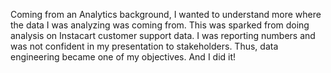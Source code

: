 Coming from an Analytics background, I wanted to understand more where the data I was analyzing was coming from. This was sparked from doing analysis on Instacart customer
support data. I was reporting numbers and was not confident in my presentation to stakeholders. Thus, data engineering became one of my objectives. And I did it!
